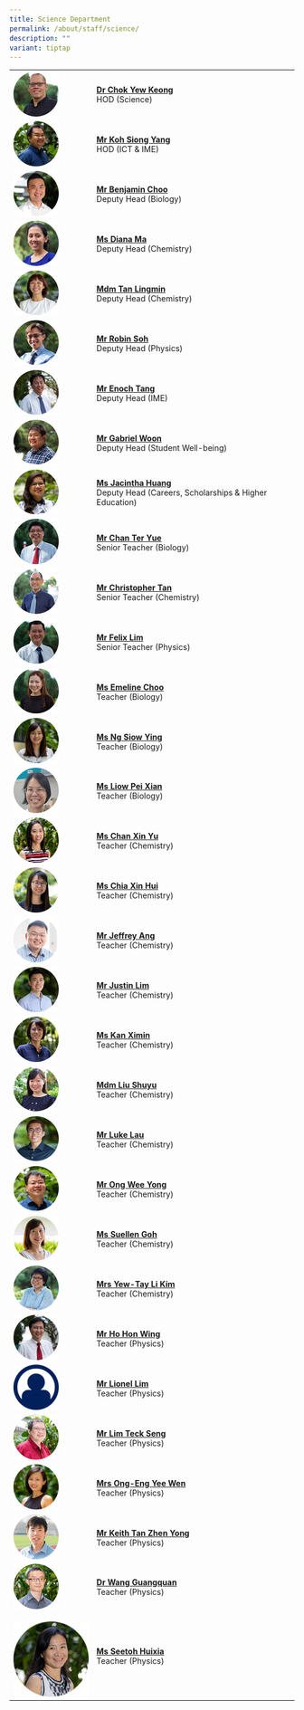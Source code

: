 ```yaml
---
title: Science Department
permalink: /about/staff/science/
description: ""
variant: tiptap
---
```

<table style="minWidth: 50px">
<colgroup>
<col>
<col>
</colgroup>
<tbody>
<tr>
<td rowspan="1" colspan="1"><a class="isomer-image-wrapper" href="mailto:chok.yew.keong@ejc.edu.sg"><img style="width: 60%;" height="auto" width="100%" src="/images/Staff/Sci-Chok-Yew-Keong_s.jpg"></a>
</td>
<td rowspan="1" colspan="1">
<p><strong><a href="mailto:chok.yew.keong@ejc.edu.sg" rel="noopener noreferrer nofollow" target="_blank">Dr Chok Yew Keong</a></strong> 
<br>HOD (Science)</p>
</td>
</tr>
<tr>
<td rowspan="1" colspan="1"><a class="isomer-image-wrapper" href="mailto:koh.siong.yang@ejc.edu.sg"><img style="width: 60%;" height="auto" width="100%" src="/images/Staff/Sci-Koh-Siong-Yang_s.jpg"></a>
</td>
<td rowspan="1" colspan="1">
<p><strong><a href="mailto:koh.siong.yang@ejc.edu.sg" rel="noopener noreferrer nofollow" target="_blank">Mr Koh Siong Yang</a></strong> 
<br>HOD (ICT &amp; IME)</p>
</td>
</tr>
<tr>
<td rowspan="1" colspan="1"><a class="isomer-image-wrapper" href="mailto:benjamin.choo@ejc.edu.sg"><img style="width: 60%;" height="auto" width="100%" src="/images/Staff/Sci-Benjamin-Choo_s.jpg"></a>
</td>
<td rowspan="1" colspan="1">
<p><strong><a href="mailto:benjamin.choo@ejc.edu.sg" rel="noopener noreferrer nofollow" target="_blank">Mr Benjamin Choo</a></strong> 
<br>Deputy Head (Biology)</p>
</td>
</tr>
<tr>
<td rowspan="1" colspan="1"><a class="isomer-image-wrapper" href="mailto:diana.ma@ejc.edu.sg"><img style="width: 60%;" height="auto" width="100%" src="/images/Staff/Sci-Diana-Ma_s.jpg"></a>
</td>
<td rowspan="1" colspan="1">
<p><strong><a href="mailto:diana.ma@ejc.edu.sg" rel="noopener noreferrer nofollow" target="_blank">Ms Diana Ma</a></strong> 
<br>Deputy Head (Chemistry)</p>
</td>
</tr>
<tr>
<td rowspan="1" colspan="1"><a class="isomer-image-wrapper" href="mailto:tan.lingmin@ejc.edu.sg"><img style="width: 60%;" height="auto" width="100%" alt="" src="/images/Staff/Sci_Tan_Lingmin.jpg"></a>
</td>
<td rowspan="1" colspan="1">
<p><strong><a href="mailto:tan.lingmin@ejc.edu.sg" rel="noopener noreferrer nofollow" target="_blank">Mdm Tan Lingmin</a></strong> 
<br>Deputy Head (Chemistry)</p>
</td>
</tr>
<tr>
<td rowspan="1" colspan="1"><a class="isomer-image-wrapper" href="mailto:robin.soh@ejc.edu.sg"><img style="width: 60%;" height="auto" width="100%" src="/images/Staff/Sci-Soh-Yong-Li_s-1.jpg"></a>
</td>
<td rowspan="1" colspan="1">
<p><strong><a href="mailto:robin.soh@ejc.edu.sg" rel="noopener noreferrer nofollow" target="_blank">Mr Robin Soh</a></strong> 
<br>Deputy Head (Physics)</p>
</td>
</tr>
<tr>
<td rowspan="1" colspan="1"><a class="isomer-image-wrapper" href="mailto:enoch.tang@ejc.edu.sg"><img style="width: 60%;" height="auto" width="100%" src="/images/Staff/Sci-Enoch-Tang_s.jpg"></a>
</td>
<td rowspan="1" colspan="1">
<p><strong><a href="mailto:enoch.tang@ejc.edu.sg" rel="noopener noreferrer nofollow" target="_blank">Mr Enoch Tang</a></strong> 
<br>Deputy Head (IME)</p>
</td>
</tr>
<tr>
<td rowspan="1" colspan="1"><a class="isomer-image-wrapper" href="mailto:gabriel.woon@ejc.edu.sg"><img style="width: 60%;" height="auto" width="100%" src="/images/Staff/Sci-Gabriel-Woon_s.jpg"></a>
</td>
<td rowspan="1" colspan="1">
<p><strong><a href="mailto:gabriel.woon@ejc.edu.sg" rel="noopener noreferrer nofollow" target="_blank">Mr Gabriel Woon</a></strong> 
<br>Deputy Head (Student Well-being)</p>
</td>
</tr>
<tr>
<td rowspan="1" colspan="1"><a class="isomer-image-wrapper" href="mailto:jacintha.huang@ejc.edu.sg"><img style="width: 60%;" height="auto" width="100%" src="/images/Staff/Sci-Jacintha-Huang_s.jpg"></a>
</td>
<td rowspan="1" colspan="1">
<p><strong><a href="mailto:jacintha.huang@ejc.edu.sg" rel="noopener noreferrer nofollow" target="_blank">Ms Jacintha Huang</a><br></strong>Deputy
Head (Careers, Scholarships &amp; Higher Education)</p>
</td>
</tr>
<tr>
<td rowspan="1" colspan="1"><a class="isomer-image-wrapper" href="mailto:chan.ter.yue@ejc.edu.sg"><img style="width: 60%;" height="auto" width="100%" src="/images/Staff/Sci-Chan-Ter-Yue_s.jpg"></a>
</td>
<td rowspan="1" colspan="1">
<p><strong><a href="mailto:chan.ter.yue@ejc.edu.sg" rel="noopener noreferrer nofollow" target="_blank">Mr Chan Ter Yue</a></strong> 
<br>Senior Teacher (Biology)</p>
</td>
</tr>
<tr>
<td rowspan="1" colspan="1"><a class="isomer-image-wrapper" href="mailto:christopher.tan@ejc.edu.sg"><img style="width: 60%;" height="auto" width="100%" src="/images/Staff/Sci-Christopher-Tan_s.jpg"></a>
</td>
<td rowspan="1" colspan="1">
<p><strong><a href="mailto:christopher.tan@ejc.edu.sg" rel="noopener noreferrer nofollow" target="_blank">Mr Christopher Tan</a></strong> 
<br>Senior Teacher (Chemistry)</p>
</td>
</tr>
<tr>
<td rowspan="1" colspan="1"><a class="isomer-image-wrapper" href="mailto:felix.lim@ejc.edu.sg"><img style="width: 60%;" height="auto" width="100%" src="/images/Staff/Sci-Felix-Lim_s.jpg"></a>
</td>
<td rowspan="1" colspan="1">
<p><strong><a href="mailto:felix.lim@ejc.edu.sg" rel="noopener noreferrer nofollow" target="_blank">Mr Felix Lim</a></strong> 
<br>Senior Teacher (Physics)</p>
</td>
</tr>
<tr>
<td rowspan="1" colspan="1"><a class="isomer-image-wrapper" href="mailto:emeline.choo@ejc.edu.sg"><img style="width: 60%;" height="auto" width="100%" src="/images/Staff/Sci-Emeline-Choo_s.jpg"></a>
</td>
<td rowspan="1" colspan="1">
<p><strong><a href="mailto:emeline.choo@ejc.edu.sg" rel="noopener noreferrer nofollow" target="_blank">Ms Emeline Choo</a></strong> 
<br>Teacher (Biology)</p>
</td>
</tr>
<tr>
<td rowspan="1" colspan="1"><a class="isomer-image-wrapper" href="mailto:ng.siow.ying@ejc.edu.sg"><img style="width: 60%;" height="auto" width="100%" src="/images/Staff/Sci-Ng-Siow-Ying_s.jpg"></a>
</td>
<td rowspan="1" colspan="1">
<p><strong><a href="mailto:ng.siow.ying@ejc.edu.sg" rel="noopener noreferrer nofollow" target="_blank">Ms Ng Siow Ying</a></strong> 
<br>Teacher (Biology)</p>
</td>
</tr>
<tr>
<td rowspan="1" colspan="1">
<div class="isomer-image-wrapper">
<img style="width: 60%;" height="auto" width="100%" alt="" src="/images/Staff/Sci_LiowHuiXian.jpg">
</div>
</td>
<td rowspan="1" colspan="1">
<p><strong><a href="mailto:liow.pei.xian@ejc.edu.sg" rel="noopener nofollow" target="_blank">Ms Liow Pei Xian</a></strong>
<br>Teacher (Biology)</p>
</td>
</tr>
<tr>
<td rowspan="1" colspan="1"><a class="isomer-image-wrapper" href="mailto:chan.xin.yu@ejc.edu.sg"><img style="width: 60%;" height="auto" width="100%" src="/images/Staff/Chan-Xin-Yu-s.jpg"></a>
</td>
<td rowspan="1" colspan="1">
<p><strong><a href="mailto:chan.xin.yu@ejc.edu.sg" rel="noopener noreferrer nofollow" target="_blank">Ms Chan Xin Yu</a></strong> 
<br>Teacher (Chemistry)</p>
</td>
</tr>
<tr>
<td rowspan="1" colspan="1"><a class="isomer-image-wrapper" href="mailto:chia.xin.hui@ejc.edu.sg"><img style="width: 60%;" height="auto" width="100%" src="/images/Staff/Sci-Chia-Xin-Hui_s.jpg"></a>
</td>
<td rowspan="1" colspan="1">
<p><strong><a href="mailto:chia.xin.hui@ejc.edu.sg" rel="noopener noreferrer nofollow" target="_blank">Ms Chia Xin Hui</a></strong> 
<br>Teacher (Chemistry)</p>
</td>
</tr>
<tr>
<td rowspan="1" colspan="1">
<div class="isomer-image-wrapper">
<img style="width: 60%;" height="auto" width="100%" alt="" src="/images/Staff/Sci_JeffreyAng.jpg">
</div>
</td>
<td rowspan="1" colspan="1">
<p><strong><a href="mailto:jeffrey.ang@ejc.edu.sg" rel="noopener nofollow" target="_blank">Mr Jeffrey Ang</a></strong>
<br>Teacher (Chemistry)</p>
</td>
</tr>
<tr>
<td rowspan="1" colspan="1"><a class="isomer-image-wrapper" href="mailto:justin.lim@ejc.edu.sg"><img style="width: 60%;" height="auto" width="100%" alt="" src="/images/Staff/Sci_Justin_Lim.jpg"></a>
</td>
<td rowspan="1" colspan="1">
<p><strong><a href="mailto:justin.lim@ejc.edu.sg" rel="noopener noreferrer nofollow" target="_blank">Mr Justin Lim</a></strong> 
<br>Teacher (Chemistry)</p>
</td>
</tr>
<tr>
<td rowspan="1" colspan="1"><a class="isomer-image-wrapper" href="mailto:kan.ximin@ejc.edu.sg"><img style="width: 60%;" height="auto" width="100%" alt="" src="/images/Staff/Sci_Kan_Ximin.jpg"></a>
</td>
<td rowspan="1" colspan="1">
<p><strong><a href="mailto:kan.ximin@ejc.edu.sg" rel="noopener noreferrer nofollow" target="_blank">Ms Kan Ximin</a></strong>
<br>Teacher (Chemistry)</p>
</td>
</tr>
<tr>
<td rowspan="1" colspan="1"><a class="isomer-image-wrapper" href="mailto:liu.shuyu@ejc.edu.sg"><img style="width: 60%;" height="auto" width="100%" src="/images/Staff/Sci-Liu-Shuyu_s-1.jpg"></a>
</td>
<td rowspan="1" colspan="1">
<p><strong><a href="mailto:liu.shuyu@ejc.edu.sg" rel="noopener noreferrer nofollow" target="_blank">Mdm Liu Shuyu</a></strong> 
<br>Teacher (Chemistry)</p>
</td>
</tr>
<tr>
<td rowspan="1" colspan="1">
<div class="isomer-image-wrapper">
<img style="width: 60%;" height="auto" width="100%" alt="" src="/images/Staff/Sci_Luke_Lau.jpg">
</div>
</td>
<td rowspan="1" colspan="1">
<p><strong><a href="mailto:luke.lau@ejc.edu.sg" rel="noopener nofollow" target="_blank">Mr Luke Lau</a></strong>
<br>Teacher (Chemistry)</p>
</td>
</tr>
<tr>
<td rowspan="1" colspan="1"><a class="isomer-image-wrapper" href="mailto:ong.wee.yong@ejc.edu.sg"><img style="width: 60%;" height="auto" width="100%" src="/images/Staff/Sci-Ong-Wee-Yong_s.jpg"></a>
</td>
<td rowspan="1" colspan="1">
<p><strong><a href="mailto:ong.wee.yong@ejc.edu.sg" rel="noopener noreferrer nofollow" target="_blank">Mr Ong Wee Yong</a></strong> 
<br>Teacher (Chemistry)</p>
</td>
</tr>
<tr>
<td rowspan="1" colspan="1"><a class="isomer-image-wrapper" href="mailto:suellen.goh@ejc.edu.sg"><img style="width: 60%;" height="auto" width="100%" alt="" src="/images/Staff/Sci_Suellen_Goh_s.jpg"></a>
</td>
<td rowspan="1" colspan="1">
<p><strong><a href="mailto:suellen.goh@ejc.edu.sg" rel="noopener noreferrer nofollow" target="_blank">Ms Suellen Goh</a></strong> 
<br>Teacher (Chemistry)</p>
</td>
</tr>
<tr>
<td rowspan="1" colspan="1"><a class="isomer-image-wrapper" href="mailto:tay.li.kim@ejc.edu.sg"><img style="width: 60%;" height="auto" width="100%" src="/images/Staff/Sci-Tay-Li-Kim_s.jpg"></a>
</td>
<td rowspan="1" colspan="1">
<p><strong><a href="mailto:tay.li.kim@ejc.edu.sg" rel="noopener noreferrer nofollow" target="_blank">Mrs Yew-Tay Li Kim</a></strong> 
<br>Teacher (Chemistry)</p>
</td>
</tr>
<tr>
<td rowspan="1" colspan="1"><a class="isomer-image-wrapper" href="mailto:ho.hon.wing@ejc.edu.sg"><img style="width: 60%;" height="auto" width="100%" src="/images/Staff/Sci-Ho-Hon-Wing_s.jpg"></a>
</td>
<td rowspan="1" colspan="1">
<p><strong><a href="mailto:ho.hon.wing@ejc.edu.sg" rel="noopener noreferrer nofollow" target="_blank">Mr Ho Hon Wing</a> </strong>
<br>Teacher (Physics)</p>
</td>
</tr>
<tr>
<td rowspan="1" colspan="1">
<div class="isomer-image-wrapper">
<img style="width: 60%;" height="auto" width="100%" alt="" src="/images/Staff/Staff-Profile.png">
</div>
</td>
<td rowspan="1" colspan="1">
<p><strong><a href="mailto:lionel.lim@ejc.edu.sg" rel="noopener nofollow" target="_blank">Mr Lionel Lim</a></strong>
<br>Teacher (Physics)</p>
</td>
</tr>
<tr>
<td rowspan="1" colspan="1"><a class="isomer-image-wrapper" href="mailto:lim.teck.seng@ejc.edu.sg"><img style="width: 60%;" height="auto" width="100%" src="/images/Staff/Lim-Teck-Seng-s.jpg"></a>
</td>
<td rowspan="1" colspan="1">
<p><strong><a href="mailto:lim.teck.seng@ejc.edu.sg" rel="noopener noreferrer nofollow" target="_blank">Mr Lim Teck Seng</a></strong> 
<br>Teacher (Physics)</p>
</td>
</tr>
<tr>
<td rowspan="1" colspan="1"><a class="isomer-image-wrapper" href="mailto:eng.yee.wen@ejc.edu.sg"><img style="width: 60%;" height="auto" width="100%" src="/images/Staff/Sci-Ong-Eng-Yee-Wen_s.jpg"></a>
</td>
<td rowspan="1" colspan="1">
<p><strong><a href="mailto:eng.yee.wen@ejc.edu.sg" rel="noopener noreferrer nofollow" target="_blank">Mrs Ong-Eng Yee Wen</a></strong> 
<br>Teacher (Physics)</p>
</td>
</tr>
<tr>
<td rowspan="1" colspan="1"><a class="isomer-image-wrapper" href="mailto:tan.zhen.yong@ejc.edu.sg"><img style="width: 60%;" height="auto" width="100%" src="/images/Staff/Sci-Tan-Zheng-Yong_s.jpg"></a>
</td>
<td rowspan="1" colspan="1">
<p><strong><a href="mailto:tan.zhen.yong@ejc.edu.sg" rel="noopener noreferrer nofollow" target="_blank">Mr Keith Tan Zhen Yong</a></strong> 
<br>Teacher (Physics)</p>
</td>
</tr>
<tr>
<td rowspan="1" colspan="1"><a class="isomer-image-wrapper" href="mailto:wang.guangquan@ejc.edu.sg"><img style="width: 60%;" height="auto" width="100%" src="/images/Staff/Wang-Guangquan-s.jpg"></a>
</td>
<td rowspan="1" colspan="1">
<p><strong><a href="mailto:wang.guangquan@ejc.edu.sg" rel="noopener noreferrer nofollow" target="_blank">Dr Wang Guangquan</a></strong> 
<br>Teacher (Physics)</p>
</td>
</tr>
<tr>
<td rowspan="1" colspan="1">
<p></p>
<div class="isomer-image-wrapper">
<img style="width: 100%" height="auto" width="100%" alt="" src="/images/Staff/Sci_Seetoh_Huixia.jpg">
</div>
</td>
<td rowspan="1" colspan="1">
<p><strong><a href="mailto:" rel="noopener noreferrer nofollow" target="_blank">Ms Seetoh Huixia</a></strong>
<br>Teacher (Physics)</p>
</td>
</tr>
</tbody>
</table>
<p></p>
<p></p>